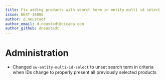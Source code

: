 ```yaml
---
title: Fix adding products with search term in entity multi id select
issue: NEXT-16806
author: d.neustadt
author_email: d.neustadt@cicada.com 
author_github: dneustadt
---
```

# Administration
* Changed `sw-entity-multi-id-select` to unset search term in criteria when IDs change to properly present all previously selected products

